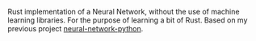 Rust implementation of a Neural Network, without the use of machine learning libraries. For the purpose of learning a bit of Rust. Based on my previous project [neural-network-python](https://github.com/tobloef/neural-network-python).
